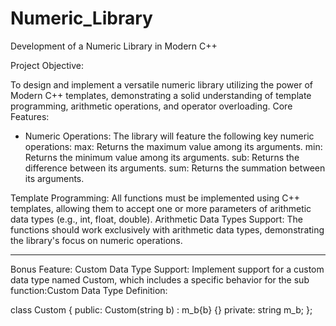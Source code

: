 # Numeric_Library
Development of a Numeric Library in Modern C++

Project Objective:

To design and implement a versatile numeric library utilizing the power of Modern C++ templates, demonstrating a solid understanding of template programming, arithmetic operations, and operator overloading.
Core Features:
 - Numeric Operations: The library will feature the following key numeric operations:
        max: Returns the maximum value among its arguments.
        min: Returns the minimum value among its arguments.
        sub: Returns the difference between its arguments.
        sum: Returns the summation between its arguments.

Template Programming: All functions must be implemented using C++ templates, allowing them to accept one or more parameters of arithmetic data types (e.g., int, float, double).
Arithmetic Data Types Support: The functions should work exclusively with arithmetic data types, demonstrating the library's focus on numeric operations.

------------------
Bonus Feature: Custom Data Type Support:
Implement support for a custom data type named Custom, which includes a specific behavior for the sub function:Custom Data Type Definition:

class Custom {
public:
    Custom(string b) : m_b{b} {}
private:
    string m_b;
};


